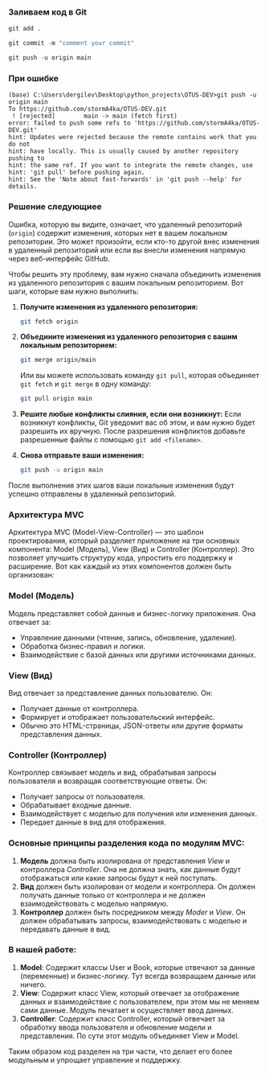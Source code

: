 ### Заливаем код в Git
```python
git add .

git commit -m "comment your commit"

git push -u origin main
```
### При ошибке
```
(base) C:\Users\dergilev\Desktop\python_projects\OTUS-DEV>git push -u origin main
To https://github.com/stormA4ka/OTUS-DEV.git
 ! [rejected]        main -> main (fetch first)
error: failed to push some refs to 'https://github.com/stormA4ka/OTUS-DEV.git'
hint: Updates were rejected because the remote contains work that you do not
hint: have locally. This is usually caused by another repository pushing to
hint: the same ref. If you want to integrate the remote changes, use
hint: 'git pull' before pushing again.
hint: See the 'Note about fast-forwards' in 'git push --help' for details.

```
### Решение следующиее
Ошибка, которую вы видите, означает, что удаленный репозиторий (`origin`) содержит изменения, которых нет в вашем локальном репозитории. Это может произойти, если кто-то другой внес изменения в удаленный репозиторий или если вы внесли изменения напрямую через веб-интерфейс GitHub.

Чтобы решить эту проблему, вам нужно сначала объединить изменения из удаленного репозитория с вашим локальным репозиторием. Вот шаги, которые вам нужно выполнить:

1. **Получите изменения из удаленного репозитория:**
   ```sh
   git fetch origin
   ```

2. **Объедините изменения из удаленного репозитория с вашим локальным репозиторием:**
   ```sh
   git merge origin/main
   ```

   Или вы можете использовать команду `git pull`, которая объединяет `git fetch` и `git merge` в одну команду:
   ```sh
   git pull origin main
   ```

3. **Решите любые конфликты слияния, если они возникнут:**
   Если возникнут конфликты, Git уведомит вас об этом, и вам нужно будет разрешить их вручную. После разрешения конфликтов добавьте разрешенные файлы с помощью `git add <filename>`.

4. **Снова отправьте ваши изменения:**
   ```sh
   git push -u origin main
   ```

После выполнения этих шагов ваши локальные изменения будут успешно отправлены в удаленный репозиторий.

### Архитектура MVC
Архитектура MVC (Model-View-Controller) — это шаблон проектирования, который разделяет приложение на три основных компонента: Model (Модель), View (Вид) и Controller (Контроллер). Это позволяет улучшить структуру кода, упростить его поддержку и расширение. Вот как каждый из этих компонентов должен быть организован:

### Model (Модель)
Модель представляет собой данные и бизнес-логику приложения. Она отвечает за:
- Управление данными (чтение, запись, обновление, удаление).
- Обработка бизнес-правил и логики.
- Взаимодействие с базой данных или другими источниками данных.

### View (Вид)
Вид отвечает за представление данных пользователю. Он:
- Получает данные от контроллера.
- Формирует и отображает пользовательский интерфейс.
- Обычно это HTML-страницы, JSON-ответы или другие форматы представления данных.

### Controller (Контроллер)
Контроллер связывает модель и вид, обрабатывая запросы пользователя и возвращая соответствующие ответы. Он:
- Получает запросы от пользователя.
- Обрабатывает входные данные.
- Взаимодействует с моделью для получения или изменения данных.
- Передает данные в вид для отображения.

### Основные принципы разделения кода по модулям MVC:
1. **Модель** должна быть изолирована от представления _View_ и контроллера _Controller_. Она не должна знать, как данные будут отображаться или какие запросы будут к ней поступать.
2. **Вид** должен быть изолирован от модели и контроллера. Он должен получать данные только от контроллера и не должен взаимодействовать с моделью напрямую.
3. **Контроллер** должен быть посредником между _Moder_ и _View_. Он должен обрабатывать запросы, взаимодействовать с моделью и передавать данные в вид.

### В нашей работе:
1. **Model**: Содержит классы User и Book, которые отвечают за данные (переменные) и бизнес-логику. Тут всегда возвращаем данные или ничего.
2. **View**: Содержит класс View, который отвечает за отображение данных и взаимодействие с пользователем, при этом мы не меняем сами данные. Модуль печатает и осуществляет ввод данных.
3. **Controller**: Содержит класс Controller, который отвечает за обработку ввода пользователя и обновление модели и представления. По сути этот модуль объединяет View и Model. 

Таким образом код разделен на три части, что делает его более модульным и упрощает управление и поддержку.